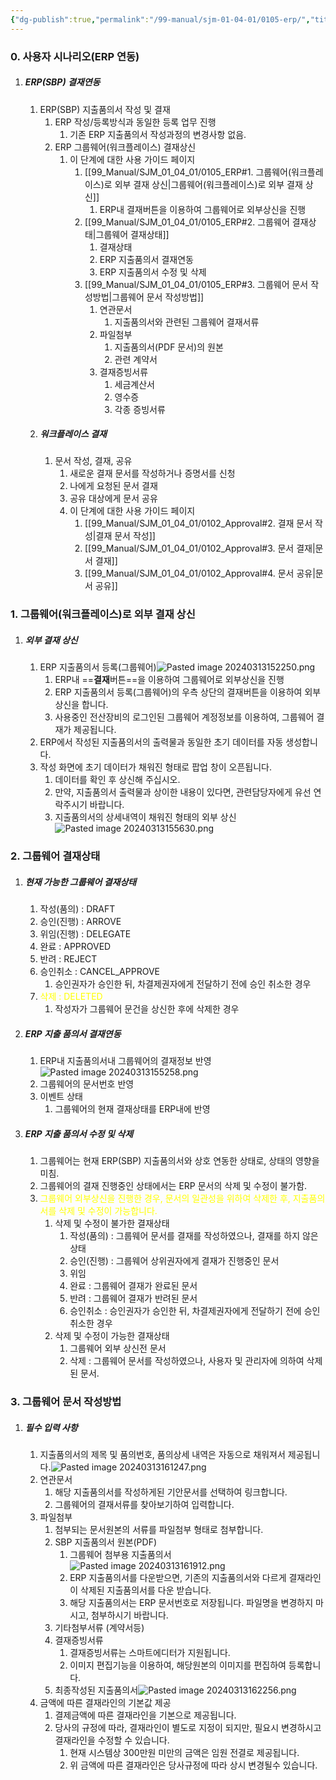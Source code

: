 ```yaml
---
{"dg-publish":true,"permalink":"/99-manual/sjm-01-04-01/0105-erp/","title":"1.5 ERP 연동","tags":["workplace","그룹웨어"],"noteIcon":"","created":"","updated":""}
---
```


### 0. 사용자 시나리오(ERP 연동)

1. ##### ERP(SBP) 결재연동
	1.  ERP(SBP) 지출품의서 작성 및 결재
		1. ERP 작성/등록방식과 동일한 등록 업무 진행
			1. 기존 ERP 지출품의서 작성과정의 변경사항 없음.
		2. ERP 그룹웨어(워크플레이스) 결재상신
			1. 이 단계에 대한 사용 가이드 페이지
				1. [[99_Manual/SJM_01_04_01/0105_ERP#1. 그룹웨어(워크플레이스)로 외부 결재 상신\|그룹웨어(워크플레이스)로 외부 결재 상신]]
					1. ERP내 결재버튼을 이용하여 그룹웨어로 외부상신을 진행
				2. [[99_Manual/SJM_01_04_01/0105_ERP#2. 그룹웨어 결재상태\|그룹웨어 결재상태]]
					1. 결재상태
					2. ERP 지출품의서 결재연동
					3. ERP 지출품의서 수정 및 삭제
				3. [[99_Manual/SJM_01_04_01/0105_ERP#3. 그룹웨어 문서 작성방법\|그룹웨어 문서 작성방법]]
					1. 연관문서
						1. 지출품의서와 관련된 그룹웨어 결재서류
					2. 파일첨부
						1. 지출품의서(PDF 문서)의 원본
						2. 관련 계약서
					3. 결재증빙서류
						1. 세금계산서
						2. 영수증
						3. 각종 증빙서류
	2. ##### 워크플레이스 결재
		1. 문서 작성, 결재, 공유
			1. 새로운 결재 문서를 작성하거나 증명서를 신청
			2. 나에게 요청된 문서 결재
			3. 공유 대상에게 문서 공유
			4. 이 단계에 대한 사용 가이드 페이지
				1. [[99_Manual/SJM_01_04_01/0102_Approval#2. 결재 문서 작성\|결재 문서 작성]]
				2. [[99_Manual/SJM_01_04_01/0102_Approval#3. 문서 결재\|문서 결재]]
				3. [[99_Manual/SJM_01_04_01/0102_Approval#4. 문서 공유\|문서 공유]]

### 1. 그룹웨어(워크플레이스)로 외부 결재 상신
1. ##### 외부 결재 상신
	1. ERP 지출품의서 등록(그룹웨어)![Pasted image 20240313152250.png](/img/user/Attach/Pasted%20image%2020240313152250.png)
		1. ERP내 ==**결재**버튼==을 이용하여 그룹웨어로 외부상신을 진행
		2. ERP 지출품의서 등록(그룹웨어)의 우측 상단의 결재버튼을 이용하여 외부상신을 합니다.
		3. 사용중인 전산장비의 로그인된 그룹웨어 계정정보를 이용하여, 그룹웨어 결재가 제공됩니다.
	2. ERP에서 작성된 지출품의서의 출력물과 동일한 초기 데이터를 자동 생성합니다.
	3. 작성 화면에 초기 데이터가 채워진 형태로 팝업 창이 오픈됩니다. 
		1. 데이터를 확인 후 상신해 주십시오.
		2. 만약, 지출품의서 출력물과 상이한 내용이 있다면, 관련담당자에게 유선 연락주시기 바랍니다.
		3. 지출품의서의 상세내역이 채워진 형태의 외부 상신![Pasted image 20240313155630.png](/img/user/Attach/Pasted%20image%2020240313155630.png)
### 2. 그룹웨어 결재상태
1. ##### 현재 가능한 그룹웨어 결재상태
	1. 작성(품의) : DRAFT
	2. 승인(진행) : ARROVE
	3. 위임(진행) : DELEGATE
	4. 완료 : APPROVED
	5. 반려 : REJECT
	6. 승인취소 : CANCEL_APPROVE
		1. 승인권자가 승인한 뒤, 차결제권자에게 전달하기 전에 승인 취소한 경우
	7. <font color="#ffff00">삭제 : DELETED</font>
		1. 작성자가 그룹웨어 문건을 상신한 후에 삭제한 경우
2. ##### ERP 지출 품의서 결재연동
	1. ERP내 지출품의서내 그룹웨어의 결재정보 반영![Pasted image 20240313155258.png](/img/user/Attach/Pasted%20image%2020240313155258.png)
	2. 그룹웨어의 문서번호 반영
	3. 이벤트 상태
		1. 그룹웨어의 현재 결재상태를 ERP내에 반영
3. ##### ERP 지출 품의서 수정 및 삭제
	1. 그룹웨어는 현재 ERP(SBP) 지출품의서와 상호 연동한 상태로, 상태의 영향을 미침.
	2. 그룹웨어의 결재 진행중인 상태에서는 ERP 문서의 삭제 및 수정이 불가함.
	3. <font color="#ffff00">그룹웨어 외부상신을 진행한 경우, 문서의 일관성을 위하여 삭제한 후, 지출품의서를 삭제 및 수정이 가능합니다.</font>
		1. 삭제 및 수정이 불가한 결재상태
			1. 작성(품의) : 그룹웨어 문서를 결재를 작성하였으나, 결재를 하지 않은 상태
			2. 승인(진행) : 그룹웨어 상위권자에게 결재가 진행중인 문서
			3. 위임
			4. 완료 : 그룹웨어 결재가 완료된 문서
			5. 반려 : 그룹웨어 결재가 반려된 문서
			6. 승인취소 : 승인권자가 승인한 뒤, 차결제권자에게 전달하기 전에 승인 취소한 경우
		2. 삭제 및 수정이 가능한 결재상태
			1. 그룹웨어 외부 상신전 문서
			2. 삭제 : 그룹웨어 문서를 작성하였으나, 사용자 및 관리자에 의하여 삭제된 문서.
### 3. 그룹웨어 문서 작성방법
1. ##### 필수 입력 사항
	1. 지출품의서의 제목 및 품의번호, 품의상세 내역은 자동으로 채워져서 제공됩니다.![Pasted image 20240313161247.png](/img/user/Attach/Pasted%20image%2020240313161247.png)
	2. 연관문서
		1. 해당 지출품의서를 작성하게된 기안문서를 선택하여 링크합니다.
		2. 그룹웨어의 결재서류를 찾아보기하여 입력합니다.
	3. 파일첨부
		1. 첨부되는 문서원본의 서류를 파일첨부 형태로 첨부합니다.
		2. SBP 지출품의서 원본(PDF)
			1. 그룹웨어 첨부용 지출품의서![Pasted image 20240313161912.png](/img/user/Attach/Pasted%20image%2020240313161912.png)
			2. ERP 지출품의서를 다운받으면, 기존의 지출품의서와 다르게 결재라인이 삭제된 지출품의서를 다운 받습니다.
			3. 해당 지출품의서는 ERP 문서번호로 저장됩니다. 파일명을 변경하지 마시고, 첨부하시기 바랍니다.
		3. 기타첨부서류 (계약서등)
		4. 결재증빙서류
			1. 결재증빙서류는 스마트에디터가 지원됩니다. 
			2. 이미지 편집기능을 이용하여, 해당원본의 이미지를 편집하여 등록합니다.
		5. 최종작성된 지출품의서![Pasted image 20240313162256.png](/img/user/Attach/Pasted%20image%2020240313162256.png)
	4. 금액에 따른 결재라인의 기본값 제공
		1. 결제금액에 따른 결재라인을 기본으로 제공됩니다.
		2. 당사의 규정에 따라, 결재라인이 별도로 지정이 되지만, 필요시 변경하시고 결재라인을 수정할 수 있습니다.
			1. 현재 시스템상 300만원 미만의 금액은 임원 전결로 제공됩니다.
			2. 위 금액에 따른 결재라인은 당사규정에 따라 상시 변경될수 있습니다.
